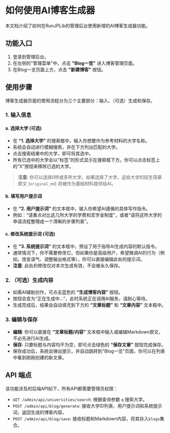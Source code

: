 # 如何使用AI博客生成器

本文档介绍了如何在RunJPLib的管理后台使用新增的AI博客生成器功能。

## 功能入口

1.  登录到管理后台。
2.  在左侧的"管理菜单"中，点击 **"Blog一览"** 进入博客管理页面。
3.  在Blog一览页面上方，点击 **"新建博客"** 按钮。

## 使用步骤

博客生成器页面的使用流程分为三个主要部分：输入、（可选）生成和保存。

### 1. 输入信息

#### a. 选择大学 (可选)

-   在 **“1. 选择大学”** 的搜索框中，输入你想要作为参考材料的大学名称。
-   系统会自动进行模糊搜索，并在下方列出匹配的大学。
-   点击搜索结果中的大学，即可将其选中。
-   所有已选中的大学会以“标签”的形式显示在搜索框下方。你可以点击标签上的“X”按钮来移除已选的大学。

> **注意**: 你可以选择0所或多所大学。如果选择了大学，这些大学的招生简章原文 (`original_md`) 将被作为基础材料提供给AI。

#### b. 填写用户提示词

-   在 **“2. 用户提示词”** 的文本框中，输入你希望AI遵循的具体写作指令。
-   例如：“请重点对比这几所大学的学费和奖学金制度”，或者“请将这所大学的申请流程整理成一个清晰的步骤列表”。

#### c. 修改系统提示词 (可选)

-   在 **“3. 系统提示词”** 的文本框中，预设了用于指导AI生成内容的默认指令。
-   通常情况下，你不需要修改它。但如果你是高级用户，希望微调AI的行为（例如，改变语气、调整输出格式等），你可以直接编辑此处的提示词。
-   **注意**: 此处的修改仅对本次生成有效，不会被永久保存。

### 2. （可选）生成内容

-   如需AI辅助创作，可点击蓝色的 **“生成博客内容”** 按钮。
-   按钮会变为“正在生成中...”，此时系统正在调用AI服务，请耐心等待。
-   生成完成后，结果会自动填充到下方的 **“文章标题”** 和 **“文章内容”** 文本框中。

### 3. 编辑与保存

-   **编辑**: 你可以直接在 **“文章标题/内容”** 文本框中输入或编辑Markdown原文，不必先进行AI生成。
-   **保存**: 只要标题与内容均不为空，即可点击绿色的 **“保存文章”** 按钮完成保存。
-   保存成功后，系统会弹出提示，并自动跳转到"Blog一览"页面，你可以在列表中看到刚刚创建的新文章。

## API 端点

该功能涉及的后端API如下，所有API都需要管理员权限：

-   `GET /admin/api/universities/search`: 根据查询参数 `q` 搜索大学。
-   `POST /admin/api/blog/generate`: 接收大学ID列表、用户提示词和系统提示词，返回生成的博客内容。
-   `POST /admin/api/blog/save`: 接收标题和Markdown内容，将其存入`blogs`集合。
